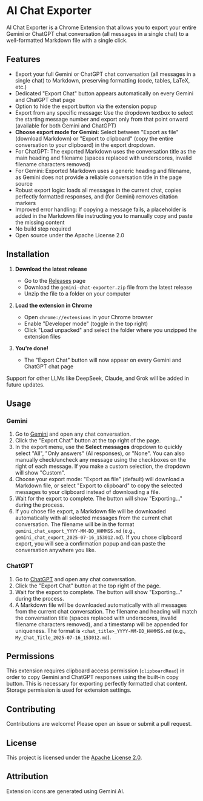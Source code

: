 
# AI Chat Exporter

AI Chat Exporter is a Chrome Extension that allows you to export your entire Gemini or ChatGPT chat conversation (all messages in a single chat) to a well-formatted Markdown file with a single click.

## Features

- Export your full Gemini or ChatGPT chat conversation (all messages in a single chat) to Markdown, preserving formatting (code, tables, LaTeX, etc.)
- Dedicated "Export Chat" button appears automatically on every Gemini and ChatGPT chat page
- Option to hide the export button via the extension popup
- Export from any specific message: Use the dropdown textbox to select the starting message number and export only from that point onward (available for both Gemini and ChatGPT)
- **Choose export mode for Gemini:** Select between "Export as file" (download Markdown) or "Export to clipboard" (copy the entire conversation to your clipboard) in the export dropdown.
- For ChatGPT: The exported Markdown uses the conversation title as the main heading and filename (spaces replaced with underscores, invalid filename characters removed)
- For Gemini: Exported Markdown uses a generic heading and filename, as Gemini does not provide a reliable conversation title in the page source
- Robust export logic: loads all messages in the current chat, copies perfectly formatted responses, and (for Gemini) removes citation markers
- Improved error handling: If copying a message fails, a placeholder is added in the Markdown file instructing you to manually copy and paste the missing content
- No build step required
- Open source under the Apache License 2.0
## Installation

1. **Download the latest release**
   - Go to the [Releases](https://github.com/amazingpaddy/gemini-chat-exporter/releases) page
   - Download the `gemini-chat-exporter.zip` file from the latest release
   - Unzip the file to a folder on your computer

2. **Load the extension in Chrome**
   - Open `chrome://extensions` in your Chrome browser
   - Enable "Developer mode" (toggle in the top right)
   - Click "Load unpacked" and select the folder where you unzipped the extension files

3. **You're done!**
   - The "Export Chat" button will now appear on every Gemini and ChatGPT chat page

Support for other LLMs like DeepSeek, Claude, and Grok will be added in future updates.
## Usage


### Gemini
1. Go to [Gemini](https://gemini.google.com/) and open any chat conversation.
2. Click the "Export Chat" button at the top right of the page.
3. In the export menu, use the **Select messages** dropdown to quickly select "All", "Only answers" (AI responses), or "None". You can also manually check/uncheck any message using the checkboxes on the right of each message. If you make a custom selection, the dropdown will show "Custom".
4. Choose your export mode: "Export as file" (default) will download a Markdown file, or select "Export to clipboard" to copy the selected messages to your clipboard instead of downloading a file.
5. Wait for the export to complete. The button will show "Exporting..." during the process.
6. If you chose file export, a Markdown file will be downloaded automatically with all selected messages from the current chat conversation. The filename will be in the format `gemini_chat_export_YYYY-MM-DD_HHMMSS.md` (e.g., `gemini_chat_export_2025-07-16_153012.md`). If you chose clipboard export, you will see a confirmation popup and can paste the conversation anywhere you like.


### ChatGPT
1. Go to [ChatGPT](https://chatgpt.com/) and open any chat conversation.
2. Click the "Export Chat" button at the top right of the page.
3. Wait for the export to complete. The button will show "Exporting..." during the process.
4. A Markdown file will be downloaded automatically with all messages from the current chat conversation. The filename and heading will match the conversation title (spaces replaced with underscores, invalid filename characters removed), and a timestamp will be appended for uniqueness. The format is `<chat_title>_YYYY-MM-DD_HHMMSS.md` (e.g., `My_Chat_Title_2025-07-16_153012.md`).


## Permissions

This extension requires clipboard access permission (`clipboardRead`) in order to copy Gemini and ChatGPT responses using the built-in copy button. This is necessary for exporting perfectly formatted chat content. Storage permission is used for extension settings.

## Contributing

Contributions are welcome! Please open an issue or submit a pull request.

## License

This project is licensed under the [Apache License 2.0](LICENSE).

## Attribution

Extension icons are generated using Gemini AI.